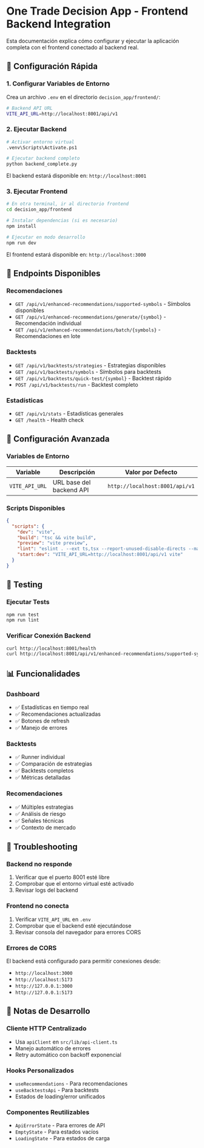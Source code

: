 # One Trade Decision App - Frontend Backend Integration

Esta documentación explica cómo configurar y ejecutar la aplicación completa con el frontend conectado al backend real.

## 🚀 Configuración Rápida

### 1. Configurar Variables de Entorno

Crea un archivo `.env` en el directorio `decision_app/frontend/`:

```bash
# Backend API URL
VITE_API_URL=http://localhost:8001/api/v1
```

### 2. Ejecutar Backend

```bash
# Activar entorno virtual
.venv\Scripts\Activate.ps1

# Ejecutar backend completo
python backend_complete.py
```

El backend estará disponible en: `http://localhost:8001`

### 3. Ejecutar Frontend

```bash
# En otra terminal, ir al directorio frontend
cd decision_app/frontend

# Instalar dependencias (si es necesario)
npm install

# Ejecutar en modo desarrollo
npm run dev
```

El frontend estará disponible en: `http://localhost:3000`

## 📡 Endpoints Disponibles

### Recomendaciones
- `GET /api/v1/enhanced-recommendations/supported-symbols` - Símbolos disponibles
- `GET /api/v1/enhanced-recommendations/generate/{symbol}` - Recomendación individual
- `GET /api/v1/enhanced-recommendations/batch/{symbols}` - Recomendaciones en lote

### Backtests
- `GET /api/v1/backtests/strategies` - Estrategias disponibles
- `GET /api/v1/backtests/symbols` - Símbolos para backtests
- `GET /api/v1/backtests/quick-test/{symbol}` - Backtest rápido
- `POST /api/v1/backtests/run` - Backtest completo

### Estadísticas
- `GET /api/v1/stats` - Estadísticas generales
- `GET /health` - Health check

## 🔧 Configuración Avanzada

### Variables de Entorno

| Variable | Descripción | Valor por Defecto |
|----------|-------------|-------------------|
| `VITE_API_URL` | URL base del backend API | `http://localhost:8001/api/v1` |

### Scripts Disponibles

```json
{
  "scripts": {
    "dev": "vite",
    "build": "tsc && vite build",
    "preview": "vite preview",
    "lint": "eslint . --ext ts,tsx --report-unused-disable-directs --max-warnings 0",
    "start:dev": "VITE_API_URL=http://localhost:8001/api/v1 vite"
  }
}
```

## 🧪 Testing

### Ejecutar Tests
```bash
npm run test
npm run lint
```

### Verificar Conexión Backend
```bash
curl http://localhost:8001/health
curl http://localhost:8001/api/v1/enhanced-recommendations/supported-symbols
```

## 📊 Funcionalidades

### Dashboard
- ✅ Estadísticas en tiempo real
- ✅ Recomendaciones actualizadas
- ✅ Botones de refresh
- ✅ Manejo de errores

### Backtests
- ✅ Runner individual
- ✅ Comparación de estrategias
- ✅ Backtests completos
- ✅ Métricas detalladas

### Recomendaciones
- ✅ Múltiples estrategias
- ✅ Análisis de riesgo
- ✅ Señales técnicas
- ✅ Contexto de mercado

## 🐛 Troubleshooting

### Backend no responde
1. Verificar que el puerto 8001 esté libre
2. Comprobar que el entorno virtual esté activado
3. Revisar logs del backend

### Frontend no conecta
1. Verificar `VITE_API_URL` en `.env`
2. Comprobar que el backend esté ejecutándose
3. Revisar consola del navegador para errores CORS

### Errores de CORS
El backend está configurado para permitir conexiones desde:
- `http://localhost:3000`
- `http://localhost:5173`
- `http://127.0.0.1:3000`
- `http://127.0.0.1:5173`

## 📝 Notas de Desarrollo

### Cliente HTTP Centralizado
- Usa `apiClient` en `src/lib/api-client.ts`
- Manejo automático de errores
- Retry automático con backoff exponencial

### Hooks Personalizados
- `useRecommendations` - Para recomendaciones
- `useBacktestsApi` - Para backtests
- Estados de loading/error unificados

### Componentes Reutilizables
- `ApiErrorState` - Para errores de API
- `EmptyState` - Para estados vacíos
- `LoadingState` - Para estados de carga

